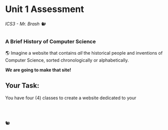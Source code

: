 # Unit 1 Assessment

###### ICS3 - Mr. Brash 🐿️

### A Brief History of Computer Science

🌎 Imagine a website that contains *all* the historical people and inventions of Computer Science, sorted chronologically or alphabetically.

***We* are going to make that site!**

## Your Task:

You have four (4) classes to create a website dedicated to your 


<br>
<br>

🐿️
